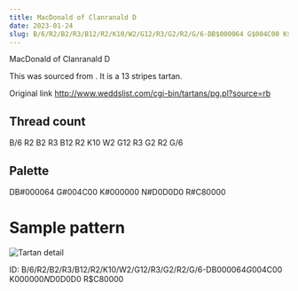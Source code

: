 ```yaml
---
title: MacDonald of Clanranald D
date: 2023-01-24
slug: B/6/R2/B2/R3/B12/R2/K10/W2/G12/R3/G2/R2/G/6-DB$000064 G$004C00 K$000000 N$D0D0D0 R$C80000
---
```

MacDonald of Clanranald D

This was sourced from <no value>.  It is a 13 stripes tartan.

Original link http://www.weddslist.com/cgi-bin/tartans/pg.pl?source=rb

## Thread count
B/6 R2 B2 R3 B12 R2 K10 W2 G12 R3 G2 R2 G/6

## Palette
DB#000064 G#004C00 K#000000 N#D0D0D0 R#C80000

# Sample pattern

![Tartan detail](tartan.png "B/6 R2 B2 R3 B12 R2 K10 W2 G12 R3 G2 R2 G/6 tartan")

ID: B/6/R2/B2/R3/B12/R2/K10/W2/G12/R3/G2/R2/G/6-DB$000064 G$004C00 K$000000 N$D0D0D0 R$C80000